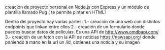 creación de proyecto personal en Node.js con Express y un módulo de plantilla llamado Pug ( te permite pintar en HTML)

Dentro del proyecto hay varias partes:
    1.- creación de una web con distintos endpoints que linkan entre ellos
    2.- creación de un formulario donde puedes buscar datos de películas. Es una API de http://www.omdbapi.com/
    3.- creación de un fetch con la API de noticias https://newsapi.org/ donde poniendo a mano en la url un /id, obtienes una noticia y su imagen

    
    
